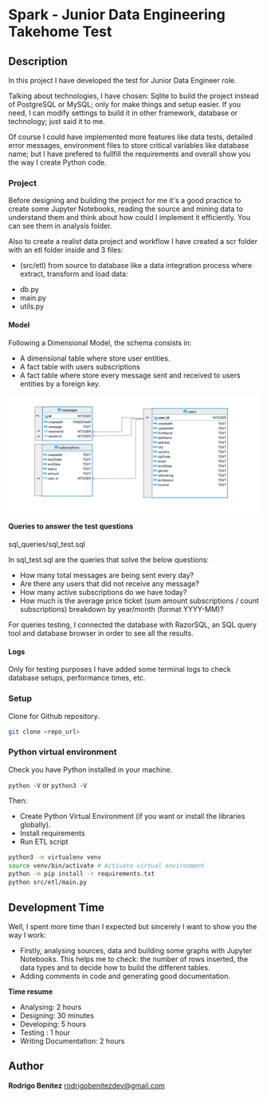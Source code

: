 #  Spark - Junior Data Engineering Takehome Test


## Description

In this project I have developed the test for Junior Data Engineer role.

Talking about technologies, I have chosen: Sqlite to build the project instead of PostgreSQL or MySQL; only for make things and setup easier. If you need, I can modify settings to build it in other framework, database or technology; just said it to me.

Of course I could have implemented more features like data tests, detailed error messages, environment files to store critical variables like database name; but I have prefered to fullfill the requirements and overall show you the way I create Python code.


### Project

Before designing and building the project for me it's a good practice to create some Jupyter Notebooks, reading the source and mining data to understand them and think about how could I implement it efficiently. You can see them in analysis folder.

Also to create a realist data project and workflow I have created a scr folder with an etl folder inside and 3 files: 

* (src/etl) from source to database like a data integration process where extract, transform and load data:
 - db.py
 - main.py
 - utils.py

#### Model

Following a Dimensional Model, the schema consists in:

* A dimensional table where store user entities.
* A fact table with users subscriptions
* A fact table where store every message sent and received to users entities by a foreign key.

![Model](docs/ERD.png)

#### Queries to answer the test questions

sql_queries/sql_test.sql

In sql_test.sql are the queries that solve the below questions:
- How many total messages are being sent every day?
- Are there any users that did not receive any message?
- How many active subscriptions do we have today?
- How much is the average price ticket (sum amount subscriptions / count subscriptions) breakdown by year/month (format YYYY-MM)?

For queries testing, I connected the database with RazorSQL, an SQL query tool and database browser in order to see all the results.

#### Logs

Only for testing purposes I have added some terminal logs to check database setups, performance times, etc.

### Setup

Clone for Github repository.

```sh
git clone <repo_url>
```
### Python virtual environment

Check you have Python installed in your machine.

`python -V` or `python3 -V`

Then:
* Create Python Virtual Environment (if you want or install the libraries globally).
* Install requirements
* Run ETL script

```sh
python3 -m virtualenv venv
source venv/bin/activate # Activate virtual environment
python -m pip install -r requirements.txt
python src/etl/main.py
```

## Development Time

Well, I spent more time than I expected but sincerely I want to show you the way I work:

* Firstly, analysing sources, data and building some graphs with Jupyter Notebooks. This helps me to check: the number of rows inserted, the data types and to decide how to build the different tables.
* Adding comments in code and generating good documentation.

**Time resume**

* Analysing: 2 hours
* Designing: 30 minutes
* Developing: 5 hours
* Testing : 1 hour
* Writing Documentation: 2 hours

## Author

**Rodrigo Benitez** rodrigobenitezdev@gmail.com
